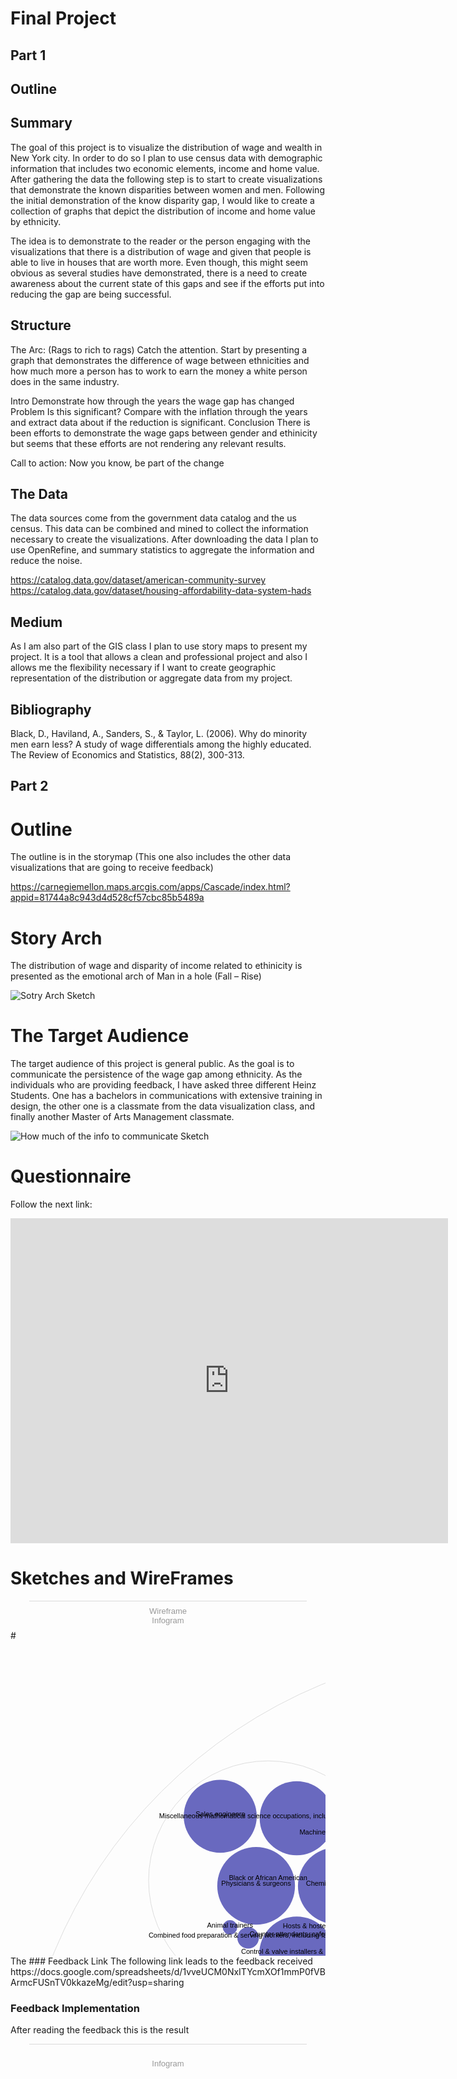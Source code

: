 # Final Project

## Part 1
## Outline
## Summary
The goal of this project is to visualize the distribution of wage and wealth in New York city. In order to do so I plan to use census data with demographic information that includes two economic elements, income and home value. After gathering the data the following step is to start to create visualizations that demonstrate the known disparities between women and men. Following the initial demonstration of the know disparity gap, I would like to create a collection of graphs that depict the distribution of income and home value by ethnicity.

The idea is to demonstrate to the reader or the person engaging with the visualizations that there is a distribution of wage and given that people is able to live in houses that are worth more. Even though, this might seem obvious as several studies have demonstrated, there is a need to create awareness about the current state of this gaps and see if the efforts put into reducing the gap are being successful.

## Structure
The Arc: (Rags to rich to rags) 
Catch the attention.
Start by presenting a graph that demonstrates the difference of wage between ethnicities and how much more a person has to work to earn the money a white person does in the same industry.  

Intro
Demonstrate how through the years the wage gap has changed 
Problem 
Is this significant? Compare with the inflation through the years and extract data about if the reduction is significant. 
Conclusion
There is been efforts to demonstrate the wage gaps between gender and ethinicity but seems that these efforts are not rendering any relevant results. 

Call to action: Now you know, be part of the change

## The Data

The data sources come from the government data catalog and the us census. This data can be combined and mined to collect the information necessary to create the visualizations. After downloading the data I plan to use OpenRefine, and summary statistics to aggregate the information and reduce the noise.  

https://catalog.data.gov/dataset/american-community-survey
https://catalog.data.gov/dataset/housing-affordability-data-system-hads

## Medium 

As I am also part of the GIS class I plan to use story maps to present my project. It is a tool that allows a clean and professional project and also I allows me the flexibility necessary if I want to create geographic representation of the distribution or aggregate data from my project.

## Bibliography 

Black, D., Haviland, A., Sanders, S., & Taylor, L. (2006). Why do minority men earn less? A study of wage differentials among the highly educated. The Review of Economics and Statistics, 88(2), 300-313.

## Part 2 
# Outline
The outline is in the storymap (This one also includes the other data visualizations that are going to receive feedback) 

https://carnegiemellon.maps.arcgis.com/apps/Cascade/index.html?appid=81744a8c943d4d528cf57cbc85b5489a

# Story Arch 

The distribution of wage and disparity of income related to ethinicity is presented as the emotional arch of Man in a hole (Fall – Rise) 

![Sotry Arch Sketch](/IMG_1.jpg)

# The Target Audience

The target audience of this project is general public. As the goal is to communicate the persistence of the wage gap among ethnicity.
As the individuals who are providing feedback, I have asked three different Heinz Students. One has a bachelors in communications with extensive training in design, the other one is a classmate from the data visualization class, and finally another Master of Arts Management classmate. 

![How much of the info to communicate Sketch](/IMG_2.jpg)

# Questionnaire
Follow the next link:
<iframe src="https://docs.google.com/forms/d/e/1FAIpQLSfmeZOganUwkCDkfMozNBOj3dQyKefwUITFe4TcTPoQvDnQSQ/viewform?embedded=true" width="700" height="520" frameborder="0" marginheight="0" marginwidth="0">Loading...</iframe>

# Sketches and WireFrames 
<div class="infogram-embed" data-id="61b43141-4a55-46df-8e32-a76bdaf8efa6" data-type="interactive" data-title="Wireframe"></div><script>!function(e,t,s,i){var n="InfogramEmbeds",o=e.getElementsByTagName("script")[0],d=/^http:/.test(e.location)?"http:":"https:";if(/^\/{2}/.test(i)&&(i=d+i),window[n]&&window[n].initialized)window[n].process&&window[n].process();else if(!e.getElementById(s)){var r=e.createElement("script");r.async=1,r.id=s,r.src=i,o.parentNode.insertBefore(r,o)}}(document,0,"infogram-async","https://e.infogram.com/js/dist/embed-loader-min.js");</script><div style="padding:8px 0;font-family:Arial!important;font-size:13px!important;line-height:15px!important;text-align:center;border-top:1px solid #dadada;margin:0 30px"><a href="https://infogram.com/61b43141-4a55-46df-8e32-a76bdaf8efa6" style="color:#989898!important;text-decoration:none!important;" target="_blank">Wireframe</a><br><a href="https://infogram.com" style="color:#989898!important;text-decoration:none!important;" target="_blank" rel="nofollow">Infogram</a></div>
# 
<svg width="1600" height="1600" xmlns="http://www.w3.org/2000/svg"><g transform="translate(10,10)"><g><circle class="node node--root" transform="translate(790,790)" r="789.9999999999999" style="fill-opacity: 0; stroke: rgb(221, 221, 221); stroke-opacity: 1;"></circle><circle class="node" transform="translate(583.9906535724188,762.7871076994298)" r="233.94512491611948" style="fill-opacity: 0; stroke: rgb(221, 221, 221); stroke-opacity: 1;"></circle><circle class="node" transform="translate(1053.5280100511459,762.7871076994298)" r="230.8333283629385" style="fill-opacity: 0; stroke: rgb(221, 221, 221); stroke-opacity: 1;"></circle><circle class="node" transform="translate(821.718979093451,1142.6695856804677)" r="209.4315025354279" style="fill-opacity: 0; stroke: rgb(221, 221, 221); stroke-opacity: 1;"></circle><circle class="node" transform="translate(821.8149005617081,365.9914675823206)" r="223.9050427766539" style="fill-opacity: 0; stroke: rgb(221, 221, 221); stroke-opacity: 1;"></circle><circle class="node" transform="translate(396.4239539901892,1172.7948225165055)" r="212.17022597474008" style="fill-opacity: 0; stroke: rgb(221, 221, 221); stroke-opacity: 1;"></circle><circle class="node" transform="translate(1238.7583961436883,1160.6043820368625)" r="203.23447648198746" style="fill-opacity: 0; stroke: rgb(221, 221, 221); stroke-opacity: 1;"></circle><circle class="node" transform="translate(402.09319218546256,373.34660877669955)" r="191.12220265683902" style="fill-opacity: 0; stroke: rgb(221, 221, 221); stroke-opacity: 1;"></circle><circle class="node" transform="translate(1233.8754888931344,384.15544236793863)" r="183.79678965320775" style="fill-opacity: 0; stroke: rgb(221, 221, 221); stroke-opacity: 1;"></circle><circle class="node" transform="translate(180.7843199420688,847.5423212598414)" r="173.3139250189017" style="fill-opacity: 0; stroke: rgb(221, 221, 221); stroke-opacity: 1;"></circle><circle class="node node--leaf" transform="translate(474.39764418612117,778.0513168573558)" r="114.3060254128075" style="fill: rgb(191, 105, 105); fill-opacity: 1; stroke: rgb(221, 221, 221); stroke-opacity: 0;"></circle><circle class="node node--leaf" transform="translate(702.8315863244488,778.0513168573558)" r="109.36901352585082" style="fill: rgb(191, 105, 105); fill-opacity: 1; stroke: rgb(221, 221, 221); stroke-opacity: 0;"></circle><circle class="node node--leaf" transform="translate(592.6109118561604,923.4312840311607)" r="68.31092764623367" style="fill: rgb(191, 105, 105); fill-opacity: 1; stroke: rgb(221, 221, 221); stroke-opacity: 0;"></circle><circle class="node node--leaf" transform="translate(592.2880037325784,652.2113669094055)" r="53.3700732777879" style="fill: rgb(191, 105, 105); fill-opacity: 1; stroke: rgb(221, 221, 221); stroke-opacity: 0;"></circle><circle class="node node--leaf" transform="translate(492.40481996820245,609.4043511929627)" r="50.54066506725339" style="fill: rgb(191, 105, 105); fill-opacity: 1; stroke: rgb(221, 221, 221); stroke-opacity: 0;"></circle><circle class="node node--leaf" transform="translate(662.8278057913337,657.7717460040978)" r="12.629637769608566" style="fill: rgb(191, 105, 105); fill-opacity: 1; stroke: rgb(221, 221, 221); stroke-opacity: 0;"></circle><circle class="node node--leaf" transform="translate(508.89562948512236,905.1380264315394)" r="12.620844119747382" style="fill: rgb(191, 105, 105); fill-opacity: 1; stroke: rgb(221, 221, 221); stroke-opacity: 0;"></circle><circle class="node node--leaf" transform="translate(674.5236814075,900.8557652445313)" r="11.896961867817412" style="fill: rgb(191, 105, 105); fill-opacity: 1; stroke: rgb(221, 221, 221); stroke-opacity: 0;"></circle><circle class="node node--leaf" transform="translate(687.0448350921873,658.1269220814498)" r="6.8310927646233655" style="fill: rgb(191, 105, 105); fill-opacity: 1; stroke: rgb(221, 221, 221); stroke-opacity: 0;"></circle><circle class="node node--leaf" transform="translate(652.7630086552205,639.2078182849943)" r="3.72826640663032" style="fill: rgb(191, 105, 105); fill-opacity: 1; stroke: rgb(221, 221, 221); stroke-opacity: 0;"></circle><circle class="node node--leaf" transform="translate(983.1079665045922,750.9783702428706)" r="154.6711422316247" style="fill: rgb(191, 162, 105); fill-opacity: 1; stroke: rgb(221, 221, 221); stroke-opacity: 0;"></circle><circle class="node node--leaf" transform="translate(1210.84893958212,750.9783702428706)" r="68.31092764623367" style="fill: rgb(191, 162, 105); fill-opacity: 1; stroke: rgb(221, 221, 221); stroke-opacity: 0;"></circle><circle class="node node--leaf" transform="translate(1165.3114019777115,880.2111296936575)" r="63.9512385059959" style="fill: rgb(191, 162, 105); fill-opacity: 1; stroke: rgb(221, 221, 221); stroke-opacity: 0;"></circle><circle class="node node--leaf" transform="translate(1151.8971678511034,668.1733976988544)" r="28.576491607204684" style="fill: rgb(191, 162, 105); fill-opacity: 1; stroke: rgb(221, 221, 221); stroke-opacity: 0;"></circle><circle class="node node--leaf" transform="translate(1115.8044555103295,618.3931376777318)" r="28.152475313048388" style="fill: rgb(191, 162, 105); fill-opacity: 1; stroke: rgb(221, 221, 221); stroke-opacity: 0;"></circle><circle class="node node--leaf" transform="translate(1076.7493811815657,909.2915859591843)" r="24.50415153366678" style="fill: rgb(191, 162, 105); fill-opacity: 1; stroke: rgb(221, 221, 221); stroke-opacity: 0;"></circle><circle class="node node--leaf" transform="translate(1068.6022179020256,591.7699586757753)" r="21.28128607762133" style="fill: rgb(191, 162, 105); fill-opacity: 1; stroke: rgb(221, 221, 221); stroke-opacity: 0;"></circle><circle class="node node--leaf" transform="translate(738.9929345017941,1167.8896727946085)" r="118.18762232919596" style="fill: rgb(162, 191, 105); fill-opacity: 1; stroke: rgb(221, 221, 221); stroke-opacity: 0;"></circle><circle class="node node--leaf" transform="translate(929.4476897556619,1167.8896727946085)" r="67.50822972500258" style="fill: rgb(162, 191, 105); fill-opacity: 1; stroke: rgb(221, 221, 221); stroke-opacity: 0;"></circle><circle class="node node--leaf" transform="translate(874.8021840637728,1282.718391020174)" r="54.90112499234378" style="fill: rgb(162, 191, 105); fill-opacity: 1; stroke: rgb(221, 221, 221); stroke-opacity: 0;"></circle><circle class="node node--leaf" transform="translate(874.4303085606749,1054.7907500919132)" r="53.503605127010005" style="fill: rgb(162, 191, 105); fill-opacity: 1; stroke: rgb(221, 221, 221); stroke-opacity: 0;"></circle><circle class="node node--leaf" transform="translate(779.609014792565,996.826733993507)" r="52.87211685428981" style="fill: rgb(162, 191, 105); fill-opacity: 1; stroke: rgb(221, 221, 221); stroke-opacity: 0;"></circle><circle class="node node--leaf" transform="translate(806.8859782583384,1280.214187157102)" r="8.302329389179844" style="fill: rgb(162, 191, 105); fill-opacity: 1; stroke: rgb(221, 221, 221); stroke-opacity: 0;"></circle><circle class="node node--leaf" transform="translate(930.3781234375334,1088.5476612455943)" r="7.080333975540358" style="fill: rgb(162, 191, 105); fill-opacity: 1; stroke: rgb(221, 221, 221); stroke-opacity: 0;"></circle><circle class="node node--leaf" transform="translate(789.4050924712242,1285.8030424449757)" r="5.2913332080884325" style="fill: rgb(162, 191, 105); fill-opacity: 1; stroke: rgb(221, 221, 221); stroke-opacity: 0;"></circle><circle class="node node--leaf" transform="translate(926.9627259130901,1244.8902832476986)" r="4.773564472531151" style="fill: rgb(162, 191, 105); fill-opacity: 1; stroke: rgb(221, 221, 221); stroke-opacity: 0;"></circle><circle class="node node--leaf" transform="translate(812.0485409018368,1297.2698552559104)" r="4.7586402318181165" style="fill: rgb(162, 191, 105); fill-opacity: 1; stroke: rgb(221, 221, 221); stroke-opacity: 0;"></circle><circle class="node node--leaf" transform="translate(788.0844102030546,375.1323787601562)" r="87.40745402901956" style="fill: rgb(105, 191, 105); fill-opacity: 1; stroke: rgb(221, 221, 221); stroke-opacity: 0;"></circle><circle class="node node--leaf" transform="translate(951.6378089223836,375.1323787601562)" r="71.38704149064004" style="fill: rgb(105, 191, 105); fill-opacity: 1; stroke: rgb(221, 221, 221); stroke-opacity: 0;"></circle><circle class="node node--leaf" transform="translate(884.7894509742003,503.12055505914236)" r="68.24822497283452" style="fill: rgb(105, 191, 105); fill-opacity: 1; stroke: rgb(221, 221, 221); stroke-opacity: 0;"></circle><circle class="node node--leaf" transform="translate(884.3514926608846,252.4498422362782)" r="63.777081020168815" style="fill: rgb(105, 191, 105); fill-opacity: 1; stroke: rgb(221, 221, 221); stroke-opacity: 0;"></circle><circle class="node node--leaf" transform="translate(756.4618806916931,223.68318717493844)" r="62.54900078244373" style="fill: rgb(105, 191, 105); fill-opacity: 1; stroke: rgb(221, 221, 221); stroke-opacity: 0;"></circle><circle class="node node--leaf" transform="translate(801.0147998791908,480.32145685079007)" r="13.814476542017948" style="fill: rgb(105, 191, 105); fill-opacity: 1; stroke: rgb(221, 221, 221); stroke-opacity: 0;"></circle><circle class="node node--leaf" transform="translate(953.4350026698772,289.26187162282474)" r="9.743367225600915" style="fill: rgb(105, 191, 105); fill-opacity: 1; stroke: rgb(221, 221, 221); stroke-opacity: 0;"></circle><circle class="node node--leaf" transform="translate(954.4061735573589,460.07565952396584)" r="8.842435631188543" style="fill: rgb(105, 191, 105); fill-opacity: 1; stroke: rgb(221, 221, 221); stroke-opacity: 0;"></circle><circle class="node node--leaf" transform="translate(774.6545334572941,474.76401427204655)" r="8.366345829472658" style="fill: rgb(105, 191, 105); fill-opacity: 1; stroke: rgb(221, 221, 221); stroke-opacity: 0;"></circle><circle class="node node--leaf" transform="translate(971.8932050689348,296.29611114314406)" r="5.250849870870289" style="fill: rgb(105, 191, 105); fill-opacity: 1; stroke: rgb(221, 221, 221); stroke-opacity: 0;"></circle><circle class="node node--leaf" transform="translate(385.08748716252023,1176.5311087383013)" r="71.00366297500884" style="fill: rgb(105, 191, 162); fill-opacity: 1; stroke: rgb(221, 221, 221); stroke-opacity: 0;"></circle><circle class="node node--leaf" transform="translate(529.4167905378754,1176.5311087383013)" r="68.56673720067694" style="fill: rgb(105, 191, 162); fill-opacity: 1; stroke: rgb(221, 221, 221); stroke-opacity: 0;"></circle><circle class="node node--leaf" transform="translate(459.64122429704156,1298.2238918807273)" r="66.95181007968807" style="fill: rgb(105, 191, 162); fill-opacity: 1; stroke: rgb(221, 221, 221); stroke-opacity: 0;"></circle><circle class="node node--leaf" transform="translate(459.6172507395572,1056.4917175885982)" r="65.53195277931525" style="fill: rgb(105, 191, 162); fill-opacity: 1; stroke: rgb(221, 221, 221); stroke-opacity: 0;"></circle><circle class="node node--leaf" transform="translate(324.6739656228731,1049.5812485509368)" r="64.8292564410515" style="fill: rgb(105, 191, 162); fill-opacity: 1; stroke: rgb(221, 221, 221); stroke-opacity: 0;"></circle><circle class="node node--leaf" transform="translate(376.18751593707856,1268.682295361916)" r="16.817402954469717" style="fill: rgb(105, 191, 162); fill-opacity: 1; stroke: rgb(221, 221, 221); stroke-opacity: 0;"></circle><circle class="node node--leaf" transform="translate(541.0115291486943,1087.2381026434118)" r="16.717010054397598" style="fill: rgb(105, 191, 162); fill-opacity: 1; stroke: rgb(221, 221, 221); stroke-opacity: 0;"></circle><circle class="node node--leaf" transform="translate(541.13917400891,1265.2798480225854)" r="16.193927286231695" style="fill: rgb(105, 191, 162); fill-opacity: 1; stroke: rgb(221, 221, 221); stroke-opacity: 0;"></circle><circle class="node node--leaf" transform="translate(341.5736917595699,1256.3681569706268)" r="15.162703474745966" style="fill: rgb(105, 191, 162); fill-opacity: 1; stroke: rgb(221, 221, 221); stroke-opacity: 0;"></circle><circle class="node node--leaf" transform="translate(574.8654856654172,1100.8023975296635)" r="14.99435501472102" style="fill: rgb(105, 191, 162); fill-opacity: 1; stroke: rgb(221, 221, 221); stroke-opacity: 0;"></circle><circle class="node node--leaf" transform="translate(1233.448445734654,1159.7498096579016)" r="66.46363662308754" style="fill: rgb(105, 162, 191); fill-opacity: 1; stroke: rgb(221, 221, 221); stroke-opacity: 0;"></circle><circle class="node node--leaf" transform="translate(1370.951096389878,1159.7498096579016)" r="66.28011083246747" style="fill: rgb(105, 162, 191); fill-opacity: 1; stroke: rgb(221, 221, 221); stroke-opacity: 0;"></circle><circle class="node node--leaf" transform="translate(1302.381870878487,1277.595220139279)" r="65.3034938616099" style="fill: rgb(105, 162, 191); fill-opacity: 1; stroke: rgb(221, 221, 221); stroke-opacity: 0;"></circle><circle class="node node--leaf" transform="translate(1302.378996017829,1044.4049243019751)" r="63.14956792328215" style="fill: rgb(105, 162, 191); fill-opacity: 1; stroke: rgb(221, 221, 221); stroke-opacity: 0;"></circle><circle class="node node--leaf" transform="translate(1172.5102876934359,1041.2838541595033)" r="61.99773535187601" style="fill: rgb(105, 162, 191); fill-opacity: 1; stroke: rgb(221, 221, 221); stroke-opacity: 0;"></circle><circle class="node node--leaf" transform="translate(1372.8916153856726,1078.3740665923822)" r="10.35986294683907" style="fill: rgb(105, 162, 191); fill-opacity: 1; stroke: rgb(221, 221, 221); stroke-opacity: 0;"></circle><circle class="node node--leaf" transform="translate(1231.8753724172018,1240.5437372199463)" r="9.586700308325964" style="fill: rgb(105, 162, 191); fill-opacity: 1; stroke: rgb(221, 221, 221); stroke-opacity: 0;"></circle><circle class="node node--leaf" transform="translate(1368.1405931840702,1237.627727698221)" r="6.889601036813164" style="fill: rgb(105, 162, 191); fill-opacity: 1; stroke: rgb(221, 221, 221); stroke-opacity: 0;"></circle><circle class="node node--leaf" transform="translate(1385.6087816384606,1235.3486888082975)" r="5.967727657423833" style="fill: rgb(105, 162, 191); fill-opacity: 1; stroke: rgb(221, 221, 221); stroke-opacity: 0;"></circle><circle class="node node--leaf" transform="translate(1220.3754854136716,1230.620502436067)" r="0.8438003535771099" style="fill: rgb(105, 162, 191); fill-opacity: 1; stroke: rgb(221, 221, 221); stroke-opacity: 0;"></circle><circle class="node node--leaf" transform="translate(382.98926762066617,382.1598550545589)" r="62.17131034599475" style="fill: rgb(105, 105, 191); fill-opacity: 1; stroke: rgb(221, 221, 221); stroke-opacity: 0;"></circle><circle class="node node--leaf" transform="translate(511.3042831475583,382.1598550545589)" r="61.384801981228065" style="fill: rgb(105, 105, 191); fill-opacity: 1; stroke: rgb(221, 221, 221); stroke-opacity: 0;"></circle><circle class="node node--leaf" transform="translate(447.92206294056047,491.1629284366735)" r="59.947435844612585" style="fill: rgb(105, 105, 191); fill-opacity: 1; stroke: rgb(221, 221, 221); stroke-opacity: 0;"></circle><circle class="node node--leaf" transform="translate(447.9176834093332,273.9866546642144)" r="59.23293661917462" style="fill: rgb(105, 105, 191); fill-opacity: 1; stroke: rgb(221, 221, 221); stroke-opacity: 0;"></circle><circle class="node node--leaf" transform="translate(325.5794883528912,270.76430384751865)" r="58.388785749315" style="fill: rgb(105, 105, 191); fill-opacity: 1; stroke: rgb(221, 221, 221); stroke-opacity: 0;"></circle><circle class="node node--leaf" transform="translate(370.1706637265244,465.33174531814404)" r="17.22369269648706" style="fill: rgb(105, 105, 191); fill-opacity: 1; stroke: rgb(221, 221, 221); stroke-opacity: 0;"></circle><circle class="node node--leaf" transform="translate(524.4869932291688,300.1460945554337)" r="16.922778772040292" style="fill: rgb(105, 105, 191); fill-opacity: 1; stroke: rgb(221, 221, 221); stroke-opacity: 0;"></circle><circle class="node node--leaf" transform="translate(522.7638882051908,462.8171075082491)" r="15.323557700920588" style="fill: rgb(105, 105, 191); fill-opacity: 1; stroke: rgb(221, 221, 221); stroke-opacity: 0;"></circle><circle class="node node--leaf" transform="translate(555.3816428614591,450.1705550828256)" r="14.901152507197123" style="fill: rgb(105, 105, 191); fill-opacity: 1; stroke: rgb(221, 221, 221); stroke-opacity: 0;"></circle><circle class="node node--leaf" transform="translate(341.2007455672786,448.5353154854025)" r="11.50435997145882" style="fill: rgb(105, 105, 191); fill-opacity: 1; stroke: rgb(221, 221, 221); stroke-opacity: 0;"></circle><circle class="node node--leaf" transform="translate(1217.7075456346508,383.88284068467044)" r="65.20464852613897" style="fill: rgb(162, 105, 191); fill-opacity: 1; stroke: rgb(221, 221, 221); stroke-opacity: 0;"></circle><circle class="node node--leaf" transform="translate(1346.7602495208303,383.88284068467044)" r="59.089152160371036" style="fill: rgb(162, 105, 191); fill-opacity: 1; stroke: rgb(221, 221, 221); stroke-opacity: 0;"></circle><circle class="node node--leaf" transform="translate(1288.1863492728778,491.53344741400196)" r="58.70623840174626" style="fill: rgb(162, 105, 191); fill-opacity: 1; stroke: rgb(221, 221, 221); stroke-opacity: 0;"></circle><circle class="node node--leaf" transform="translate(1288.0727528515308,279.0328978231942)" r="56.309061713247736" style="fill: rgb(162, 105, 191); fill-opacity: 1; stroke: rgb(221, 221, 221); stroke-opacity: 0;"></circle><circle class="node node--leaf" transform="translate(1176.1724970563403,270.0708540314371)" r="51.1906003547473" style="fill: rgb(162, 105, 191); fill-opacity: 1; stroke: rgb(221, 221, 221); stroke-opacity: 0;"></circle><circle class="node node--leaf" transform="translate(1212.1529820781593,469.3925299538133)" r="15.726355119796775" style="fill: rgb(162, 105, 191); fill-opacity: 1; stroke: rgb(221, 221, 221); stroke-opacity: 0;"></circle><circle class="node node--leaf" transform="translate(1360.0688048974735,305.5133048369776)" r="15.64346491222511" style="fill: rgb(162, 105, 191); fill-opacity: 1; stroke: rgb(221, 221, 221); stroke-opacity: 0;"></circle><circle class="node node--leaf" transform="translate(1361.3319673797255,461.8535994264585)" r="15.472649251866388" style="fill: rgb(162, 105, 191); fill-opacity: 1; stroke: rgb(221, 221, 221); stroke-opacity: 0;"></circle><circle class="node node--leaf" transform="translate(1188.8082443298085,455.0954622741525)" r="6.889601036813164" style="fill: rgb(162, 105, 191); fill-opacity: 1; stroke: rgb(221, 221, 221); stroke-opacity: 0;"></circle><circle class="node node--leaf" transform="translate(1369.9806925501584,323.8926406296882)" r="0.4793344293415381" style="fill: rgb(162, 105, 191); fill-opacity: 1; stroke: rgb(221, 221, 221); stroke-opacity: 0;"></circle><circle class="node node--leaf" transform="translate(165.87785511365365,847.2055779484505)" r="61.125776193782244" style="fill: rgb(191, 105, 162); fill-opacity: 1; stroke: rgb(221, 221, 221); stroke-opacity: 0;"></circle><circle class="node node--leaf" transform="translate(290.46877290885146,847.2055779484505)" r="58.70623840174626" style="fill: rgb(191, 105, 162); fill-opacity: 1; stroke: rgb(221, 221, 221); stroke-opacity: 0;"></circle><circle class="node node--leaf" transform="translate(230.49965267899142,949.50607255297)" r="55.11684091478598" style="fill: rgb(191, 105, 162); fill-opacity: 1; stroke: rgb(221, 221, 221); stroke-opacity: 0;"></circle><circle class="node node--leaf" transform="translate(230.39851836400106,751.0532267890114)" r="49.90906231892598" style="fill: rgb(191, 105, 162); fill-opacity: 1; stroke: rgb(221, 221, 221); stroke-opacity: 0;"></circle><circle class="node node--leaf" transform="translate(128.08281102167538,739.4540665403736)" r="48.30312016779543" style="fill: rgb(191, 105, 162); fill-opacity: 1; stroke: rgb(221, 221, 221); stroke-opacity: 0;"></circle><circle class="node node--leaf" transform="translate(167.04240858931976,922.2633410756259)" r="9.182117464099582" style="fill: rgb(191, 105, 162); fill-opacity: 1; stroke: rgb(221, 221, 221); stroke-opacity: 0;"></circle><circle class="node node--leaf" transform="translate(289.3545191386348,774.8423567164666)" r="8.90665779954915" style="fill: rgb(191, 105, 162); fill-opacity: 1; stroke: rgb(221, 221, 221); stroke-opacity: 0;"></circle><circle class="node node--leaf" transform="translate(287.1534342606386,916.3555394492281)" r="5.764249887397554" style="fill: rgb(191, 105, 162); fill-opacity: 1; stroke: rgb(221, 221, 221); stroke-opacity: 0;"></circle><circle class="node node--leaf" transform="translate(302.5832593046539,914.5970615862582)" r="5.006552167170093" style="fill: rgb(191, 105, 162); fill-opacity: 1; stroke: rgb(221, 221, 221); stroke-opacity: 0;"></circle><circle class="node node--leaf" transform="translate(153.90121512748462,913.7420751079951)" r="1.7211292299232932" style="fill: rgb(191, 105, 162); fill-opacity: 1; stroke: rgb(221, 221, 221); stroke-opacity: 0;"></circle></g><g><text text-anchor="middle" transform="translate(790,790)" style="font-size: 11px; font-family: Arial, Helvetica;"></text><text text-anchor="middle" transform="translate(583.9906535724188,762.7871076994298)" style="font-size: 11px; font-family: Arial, Helvetica;">Native Hawaiian or Other Pacific Islander</text><text text-anchor="middle" transform="translate(1053.5280100511459,762.7871076994298)" style="font-size: 11px; font-family: Arial, Helvetica;">Alaska Native</text><text text-anchor="middle" transform="translate(821.718979093451,1142.6695856804677)" style="font-size: 11px; font-family: Arial, Helvetica;">American Indian</text><text text-anchor="middle" transform="translate(821.8149005617081,365.9914675823206)" style="font-size: 11px; font-family: Arial, Helvetica;">Asian</text><text text-anchor="middle" transform="translate(396.4239539901892,1172.7948225165055)" style="font-size: 11px; font-family: Arial, Helvetica;">White</text><text text-anchor="middle" transform="translate(1238.7583961436883,1160.6043820368625)" style="font-size: 11px; font-family: Arial, Helvetica;">Two or more races</text><text text-anchor="middle" transform="translate(402.09319218546256,373.34660877669955)" style="font-size: 11px; font-family: Arial, Helvetica;">Black or African American</text><text text-anchor="middle" transform="translate(1233.8754888931344,384.15544236793863)" style="font-size: 11px; font-family: Arial, Helvetica;">Unknown</text><text text-anchor="middle" transform="translate(180.7843199420688,847.5423212598414)" style="font-size: 11px; font-family: Arial, Helvetica;">Other Native American</text><text text-anchor="middle" transform="translate(474.39764418612117,778.0513168573558)" style="font-size: 11px; font-family: Arial, Helvetica;">Receptionists &amp; information clerks</text><text text-anchor="middle" transform="translate(702.8315863244488,778.0513168573558)" style="font-size: 11px; font-family: Arial, Helvetica;">Maintenance &amp; repair workers, general</text><text text-anchor="middle" transform="translate(592.6109118561604,923.4312840311607)" style="font-size: 11px; font-family: Arial, Helvetica;">Physicians &amp; surgeons</text><text text-anchor="middle" transform="translate(592.2880037325784,652.2113669094055)" style="font-size: 11px; font-family: Arial, Helvetica;">Market research analysts &amp; marketing specialists</text><text text-anchor="middle" transform="translate(492.40481996820245,609.4043511929627)" style="font-size: 11px; font-family: Arial, Helvetica;">Food service managers</text><text text-anchor="middle" transform="translate(662.8278057913337,657.7717460040978)" style="font-size: 11px; font-family: Arial, Helvetica;">Hairdressers, hairstylists, &amp; cosmetologists</text><text text-anchor="middle" transform="translate(508.89562948512236,905.1380264315394)" style="font-size: 11px; font-family: Arial, Helvetica;">Cashiers</text><text text-anchor="middle" transform="translate(674.5236814075,900.8557652445313)" style="font-size: 11px; font-family: Arial, Helvetica;">Janitors &amp; building cleaners</text><text text-anchor="middle" transform="translate(687.0448350921873,658.1269220814498)" style="font-size: 11px; font-family: Arial, Helvetica;">Food preparation workers</text><text text-anchor="middle" transform="translate(652.7630086552205,639.2078182849943)" style="font-size: 11px; font-family: Arial, Helvetica;">Miscellaneous food preparation &amp; serving related workers, including dining room &amp; cafeteria attendants &amp; bartender helpers</text><text text-anchor="middle" transform="translate(983.1079665045922,750.9783702428706)" style="font-size: 11px; font-family: Arial, Helvetica;">Personal financial advisors</text><text text-anchor="middle" transform="translate(1210.84893958212,750.9783702428706)" style="font-size: 11px; font-family: Arial, Helvetica;">Pipelayers, plumbers, pipefitters, &amp; steamfitters</text><text text-anchor="middle" transform="translate(1165.3114019777115,880.2111296936575)" style="font-size: 11px; font-family: Arial, Helvetica;">Registered nurses</text><text text-anchor="middle" transform="translate(1151.8971678511034,668.1733976988544)" style="font-size: 11px; font-family: Arial, Helvetica;">Firstline supervisors of office &amp; administrative support workers</text><text text-anchor="middle" transform="translate(1115.8044555103295,618.3931376777318)" style="font-size: 11px; font-family: Arial, Helvetica;">Construction laborers</text><text text-anchor="middle" transform="translate(1076.7493811815657,909.2915859591843)" style="font-size: 11px; font-family: Arial, Helvetica;">Janitors &amp; building cleaners</text><text text-anchor="middle" transform="translate(1068.6022179020256,591.7699586757753)" style="font-size: 11px; font-family: Arial, Helvetica;">Nursing, psychiatric, &amp; home health aides</text><text text-anchor="middle" transform="translate(738.9929345017941,1167.8896727946085)" style="font-size: 11px; font-family: Arial, Helvetica;">Sales representatives, services, all other</text><text text-anchor="middle" transform="translate(929.4476897556619,1167.8896727946085)" style="font-size: 11px; font-family: Arial, Helvetica;">Dentists</text><text text-anchor="middle" transform="translate(874.8021840637728,1282.718391020174)" style="font-size: 11px; font-family: Arial, Helvetica;">Bailiffs, correctional officers, &amp; jailers</text><text text-anchor="middle" transform="translate(874.4303085606749,1054.7907500919132)" style="font-size: 11px; font-family: Arial, Helvetica;">Lawyers, &amp; judges, magistrates, &amp; other judicial workers</text><text text-anchor="middle" transform="translate(779.609014792565,996.826733993507)" style="font-size: 11px; font-family: Arial, Helvetica;">Power plant operators, distributors, &amp; dispatchers</text><text text-anchor="middle" transform="translate(806.8859782583384,1280.214187157102)" style="font-size: 11px; font-family: Arial, Helvetica;">Photographers</text><text text-anchor="middle" transform="translate(930.3781234375334,1088.5476612455943)" style="font-size: 11px; font-family: Arial, Helvetica;">Forest &amp; conservation workers</text><text text-anchor="middle" transform="translate(789.4050924712242,1285.8030424449757)" style="font-size: 11px; font-family: Arial, Helvetica;">Lifeguards &amp; other recreational, &amp; all other protective service workers</text><text text-anchor="middle" transform="translate(926.9627259130901,1244.8902832476986)" style="font-size: 11px; font-family: Arial, Helvetica;">Automotive &amp; watercraft service attendants-</text><text text-anchor="middle" transform="translate(812.0485409018368,1297.2698552559104)" style="font-size: 11px; font-family: Arial, Helvetica;">Paving, surfacing, &amp; tamping equipment operators</text><text text-anchor="middle" transform="translate(788.0844102030546,375.1323787601562)" style="font-size: 11px; font-family: Arial, Helvetica;">New accounts clerks</text><text text-anchor="middle" transform="translate(951.6378089223836,375.1323787601562)" style="font-size: 11px; font-family: Arial, Helvetica;">Securities, commodities, &amp; financial services sales agents</text><text text-anchor="middle" transform="translate(884.7894509742003,503.12055505914236)" style="font-size: 11px; font-family: Arial, Helvetica;">Chief executives &amp; legislators</text><text text-anchor="middle" transform="translate(884.3514926608846,252.4498422362782)" style="font-size: 11px; font-family: Arial, Helvetica;">Physicians &amp; surgeons</text><text text-anchor="middle" transform="translate(756.4618806916931,223.68318717493844)" style="font-size: 11px; font-family: Arial, Helvetica;">Financial analysts</text><text text-anchor="middle" transform="translate(801.0147998791908,480.32145685079007)" style="font-size: 11px; font-family: Arial, Helvetica;">Dishwashers</text><text text-anchor="middle" transform="translate(953.4350026698772,289.26187162282474)" style="font-size: 11px; font-family: Arial, Helvetica;">Surveyors, cartographers, &amp; photogrammetrists</text><text text-anchor="middle" transform="translate(954.4061735573589,460.07565952396584)" style="font-size: 11px; font-family: Arial, Helvetica;">Lifeguards &amp; other recreational, &amp; all other protective service workers</text><text text-anchor="middle" transform="translate(774.6545334572941,474.76401427204655)" style="font-size: 11px; font-family: Arial, Helvetica;">Food &amp; tobacco roasting, baking, &amp; drying machine operators &amp; tenders</text><text text-anchor="middle" transform="translate(971.8932050689348,296.29611114314406)" style="font-size: 11px; font-family: Arial, Helvetica;">Food cooking machine operators &amp; tenders</text><text text-anchor="middle" transform="translate(385.08748716252023,1176.5311087383013)" style="font-size: 11px; font-family: Arial, Helvetica;">Physicians &amp; surgeons</text><text text-anchor="middle" transform="translate(529.4167905378754,1176.5311087383013)" style="font-size: 11px; font-family: Arial, Helvetica;">Securities, commodities, &amp; financial services sales agents</text><text text-anchor="middle" transform="translate(459.64122429704156,1298.2238918807273)" style="font-size: 11px; font-family: Arial, Helvetica;">Financial analysts</text><text text-anchor="middle" transform="translate(459.6172507395572,1056.4917175885982)" style="font-size: 11px; font-family: Arial, Helvetica;">Other financial specialists</text><text text-anchor="middle" transform="translate(324.6739656228731,1049.5812485509368)" style="font-size: 11px; font-family: Arial, Helvetica;">Chief executives &amp; legislators</text><text text-anchor="middle" transform="translate(376.18751593707856,1268.682295361916)" style="font-size: 11px; font-family: Arial, Helvetica;">Miscellaneous food preparation &amp; serving related workers, including dining room &amp; cafeteria attendants &amp; bartender helpers</text><text text-anchor="middle" transform="translate(541.0115291486943,1087.2381026434118)" style="font-size: 11px; font-family: Arial, Helvetica;">Hosts &amp; hostesses, restaurant, lounge, &amp; coffee shop</text><text text-anchor="middle" transform="translate(541.13917400891,1265.2798480225854)" style="font-size: 11px; font-family: Arial, Helvetica;">Dishwashers</text><text text-anchor="middle" transform="translate(341.5736917595699,1256.3681569706268)" style="font-size: 11px; font-family: Arial, Helvetica;">Counter attendants, cafeteria, food concession, &amp; coffee shop</text><text text-anchor="middle" transform="translate(574.8654856654172,1100.8023975296635)" style="font-size: 11px; font-family: Arial, Helvetica;">Lifeguards &amp; other recreational, &amp; all other protective service workers</text><text text-anchor="middle" transform="translate(1233.448445734654,1159.7498096579016)" style="font-size: 11px; font-family: Arial, Helvetica;">Securities, commodities, &amp; financial services sales agents</text><text text-anchor="middle" transform="translate(1370.951096389878,1159.7498096579016)" style="font-size: 11px; font-family: Arial, Helvetica;">Air traffic controllers &amp; airfield operations specialists</text><text text-anchor="middle" transform="translate(1302.381870878487,1277.595220139279)" style="font-size: 11px; font-family: Arial, Helvetica;">Aircraft pilots &amp; flight engineers</text><text text-anchor="middle" transform="translate(1302.378996017829,1044.4049243019751)" style="font-size: 11px; font-family: Arial, Helvetica;">Personal financial advisors</text><text text-anchor="middle" transform="translate(1172.5102876934359,1041.2838541595033)" style="font-size: 11px; font-family: Arial, Helvetica;">Lawyers, &amp; judges, magistrates, &amp; other judicial workers</text><text text-anchor="middle" transform="translate(1372.8916153856726,1078.3740665923822)" style="font-size: 11px; font-family: Arial, Helvetica;">Locksmiths &amp; safe repairers</text><text text-anchor="middle" transform="translate(1231.8753724172018,1240.5437372199463)" style="font-size: 11px; font-family: Arial, Helvetica;">Credit analysts</text><text text-anchor="middle" transform="translate(1368.1405931840702,1237.627727698221)" style="font-size: 11px; font-family: Arial, Helvetica;">Small engine mechanics</text><text text-anchor="middle" transform="translate(1385.6087816384606,1235.3486888082975)" style="font-size: 11px; font-family: Arial, Helvetica;">Crossing guards</text><text text-anchor="middle" transform="translate(1220.3754854136716,1230.620502436067)" style="font-size: 11px; font-family: Arial, Helvetica;">Dancers &amp; choreographers</text><text text-anchor="middle" transform="translate(382.98926762066617,382.1598550545589)" style="font-size: 11px; font-family: Arial, Helvetica;">Physicians &amp; surgeons</text><text text-anchor="middle" transform="translate(511.3042831475583,382.1598550545589)" style="font-size: 11px; font-family: Arial, Helvetica;">Chemical engineers</text><text text-anchor="middle" transform="translate(447.92206294056047,491.1629284366735)" style="font-size: 11px; font-family: Arial, Helvetica;">Control &amp; valve installers &amp; repairers</text><text text-anchor="middle" transform="translate(447.9176834093332,273.9866546642144)" style="font-size: 11px; font-family: Arial, Helvetica;">Miscellaneous mathematical science occupations, including mathematicians &amp; statisticians</text><text text-anchor="middle" transform="translate(325.5794883528912,270.76430384751865)" style="font-size: 11px; font-family: Arial, Helvetica;">Sales engineers</text><text text-anchor="middle" transform="translate(370.1706637265244,465.33174531814404)" style="font-size: 11px; font-family: Arial, Helvetica;">Combined food preparation &amp; serving workers, including fast food</text><text text-anchor="middle" transform="translate(524.4869932291688,300.1460945554337)" style="font-size: 11px; font-family: Arial, Helvetica;">Machine feeders &amp; offbearers</text><text text-anchor="middle" transform="translate(522.7638882051908,462.8171075082491)" style="font-size: 11px; font-family: Arial, Helvetica;">Counter attendants, cafeteria, food concession, &amp; coffee shop</text><text text-anchor="middle" transform="translate(555.3816428614591,450.1705550828256)" style="font-size: 11px; font-family: Arial, Helvetica;">Hosts &amp; hostesses, restaurant, lounge, &amp; coffee shop</text><text text-anchor="middle" transform="translate(341.2007455672786,448.5353154854025)" style="font-size: 11px; font-family: Arial, Helvetica;">Animal trainers</text><text text-anchor="middle" transform="translate(1217.7075456346508,383.88284068467044)" style="font-size: 11px; font-family: Arial, Helvetica;">Statistical assistants</text><text text-anchor="middle" transform="translate(1346.7602495208303,383.88284068467044)" style="font-size: 11px; font-family: Arial, Helvetica;">Physicians &amp; surgeons</text><text text-anchor="middle" transform="translate(1288.1863492728778,491.53344741400196)" style="font-size: 11px; font-family: Arial, Helvetica;">Veterinarians</text><text text-anchor="middle" transform="translate(1288.0727528515308,279.0328978231942)" style="font-size: 11px; font-family: Arial, Helvetica;">Power plant operators, distributors, &amp; dispatchers</text><text text-anchor="middle" transform="translate(1176.1724970563403,270.0708540314371)" style="font-size: 11px; font-family: Arial, Helvetica;">Archivists, curators, &amp; museum technicians</text><text text-anchor="middle" transform="translate(1212.1529820781593,469.3925299538133)" style="font-size: 11px; font-family: Arial, Helvetica;">Photographic process workers &amp; processing machine operators</text><text text-anchor="middle" transform="translate(1360.0688048974735,305.5133048369776)" style="font-size: 11px; font-family: Arial, Helvetica;">Models, demonstrators, &amp; product promoters</text><text text-anchor="middle" transform="translate(1361.3319673797255,461.8535994264585)" style="font-size: 11px; font-family: Arial, Helvetica;">Religious workers, all other</text><text text-anchor="middle" transform="translate(1188.8082443298085,455.0954622741525)" style="font-size: 11px; font-family: Arial, Helvetica;">Food &amp; tobacco roasting, baking, &amp; drying machine operators &amp; tenders</text><text text-anchor="middle" transform="translate(1369.9806925501584,323.8926406296882)" style="font-size: 11px; font-family: Arial, Helvetica;">Automotive glass installers &amp; repairers</text><text text-anchor="middle" transform="translate(165.87785511365365,847.2055779484505)" style="font-size: 11px; font-family: Arial, Helvetica;">Marketing &amp; sales managers</text><text text-anchor="middle" transform="translate(290.46877290885146,847.2055779484505)" style="font-size: 11px; font-family: Arial, Helvetica;">Financial managers</text><text text-anchor="middle" transform="translate(230.49965267899142,949.50607255297)" style="font-size: 11px; font-family: Arial, Helvetica;">Firstline supervisors of police &amp; detectives</text><text text-anchor="middle" transform="translate(230.39851836400106,751.0532267890114)" style="font-size: 11px; font-family: Arial, Helvetica;">Detectives &amp; criminal investigators</text><text text-anchor="middle" transform="translate(128.08281102167538,739.4540665403736)" style="font-size: 11px; font-family: Arial, Helvetica;">Compliance officers</text><text text-anchor="middle" transform="translate(167.04240858931976,922.2633410756259)" style="font-size: 11px; font-family: Arial, Helvetica;">Miscellaneous vehicle &amp; mobile equipment mechanics, installers, &amp; repairers</text><text text-anchor="middle" transform="translate(289.3545191386348,774.8423567164666)" style="font-size: 11px; font-family: Arial, Helvetica;">Counter attendants, cafeteria, food concession, &amp; coffee shop</text><text text-anchor="middle" transform="translate(287.1534342606386,916.3555394492281)" style="font-size: 11px; font-family: Arial, Helvetica;">Bus &amp; truck mechanics &amp; diesel engine specialists</text><text text-anchor="middle" transform="translate(302.5832593046539,914.5970615862582)" style="font-size: 11px; font-family: Arial, Helvetica;">Doortodoor sales workers, news &amp; street vendors, &amp; related workers</text><text text-anchor="middle" transform="translate(153.90121512748462,913.7420751079951)" style="font-size: 11px; font-family: Arial, Helvetica;">Lifeguards &amp; other recreational, &amp; all other protective service workers</text></g></g></svg>The 
### Feedback Link
The following link leads to the feedback received 
https://docs.google.com/spreadsheets/d/1vveUCM0NxITYcmXOf1mmP0fVBArmcFUSnTV0kkazeMg/edit?usp=sharing

### Feedback Implementation 
After reading the feedback this is the result 

<div class="infogram-embed" data-id="683efa2c-9365-4de6-9152-61d6a50d410a" data-type="interactive" data-title=""></div><script>!function(e,t,s,i){var n="InfogramEmbeds",o=e.getElementsByTagName("script")[0],d=/^http:/.test(e.location)?"http:":"https:";if(/^\/{2}/.test(i)&&(i=d+i),window[n]&&window[n].initialized)window[n].process&&window[n].process();else if(!e.getElementById(s)){var r=e.createElement("script");r.async=1,r.id=s,r.src=i,o.parentNode.insertBefore(r,o)}}(document,0,"infogram-async","https://e.infogram.com/js/dist/embed-loader-min.js");</script><div style="padding:8px 0;font-family:Arial!important;font-size:13px!important;line-height:15px!important;text-align:center;border-top:1px solid #dadada;margin:0 30px"><br><a href="https://infogram.com" style="color:#989898!important;text-decoration:none!important;" target="_blank" rel="nofollow">Infogram</a></div>







